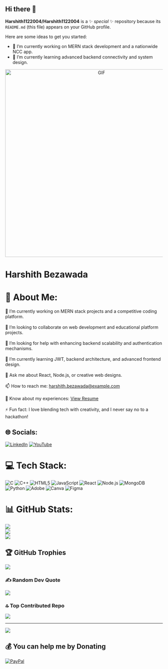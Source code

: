 ## Hi there 👋

**Harshith1122004/Harshith1122004** is a ✨ _special_ ✨ repository because its `README.md` (this file) appears on your GitHub profile.

Here are some ideas to get you started:

- 🔭 I’m currently working on MERN stack development and a nationwide NCC app.<br>
- 🌱 I’m currently learning advanced backend connectivity and system design.

<div align="center">
  <img src="https://user-images.githubusercontent.com/74038190/225813708-98b745f2-7d22-48cf-9150-083f1b00d6c9.gif" alt="GIF" width="600"/>
</div>

# Harshith Bezawada

# 💫 About Me:
🔭 I’m currently working on MERN stack projects and a competitive coding platform.<br><br>👯 I’m looking to collaborate on web development and educational platform projects.<br><br>🤝 I’m looking for help with enhancing backend scalability and authentication mechanisms.<br><br>🌱 I’m currently learning JWT, backend architecture, and advanced frontend design.<br><br>💬 Ask me about React, Node.js, or creative web designs.<br><br>📫 How to reach me: harshith.bezawada@example.com<br><br>📄 Know about my experiences: [View Resume](https://drive.google.com/file/d/1S84Gofl7DrrfSb2DHGzjTVF85vhGo3B7/view?usp=sharing)<br><br>⚡ Fun fact: I love blending tech with creativity, and I never say no to a hackathon!

## 🌐 Socials:
[![LinkedIn](https://img.shields.io/badge/LinkedIn-%230077B5.svg?logo=linkedin&logoColor=white)](https://linkedin.com/in/harshithbezawada) [![YouTube](https://img.shields.io/badge/YouTube-%23FF0000.svg?logo=YouTube&logoColor=white)](https://youtube.com/@harshithbezawada) 

# 💻 Tech Stack:
![C](https://img.shields.io/badge/c-%2300599C.svg?style=for-the-badge&logo=c&logoColor=white) ![C++](https://img.shields.io/badge/c++-%2300599C.svg?style=for-the-badge&logo=c%2B%2B&logoColor=white) ![HTML5](https://img.shields.io/badge/html5-%23E34F26.svg?style=for-the-badge&logo=html5&logoColor=white) ![JavaScript](https://img.shields.io/badge/javascript-%23323330.svg?style=for-the-badge&logo=javascript&logoColor=%23F7DF1E) ![React](https://img.shields.io/badge/react-%2320232a.svg?style=for-the-badge&logo=react&logoColor=%2361DAFB) ![Node.js](https://img.shields.io/badge/node.js-43853D?style=for-the-badge&logo=node-dot-js&logoColor=white) ![MongoDB](https://img.shields.io/badge/mongodb-%2347A248.svg?style=for-the-badge&logo=mongodb&logoColor=white) ![Python](https://img.shields.io/badge/python-3670A0?style=for-the-badge&logo=python&logoColor=ffdd54) ![Adobe](https://img.shields.io/badge/adobe-%23FF0000.svg?style=for-the-badge&logo=adobe&logoColor=white) ![Canva](https://img.shields.io/badge/Canva-%2300C4CC.svg?style=for-the-badge&logo=Canva&logoColor=white) ![Figma](https://img.shields.io/badge/figma-%23F24E1E.svg?style=for-the-badge&logo=figma&logoColor=white)

# 📊 GitHub Stats:
![](https://github-readme-stats.vercel.app/api?username=Harshith1122004&theme=dark&hide_border=false&include_all_commits=false&count_private=false)<br/>
![](https://github-readme-streak-stats.herokuapp.com/?user=Harshith1122004&theme=dark&hide_border=false)<br/>
![](https://github-readme-stats.vercel.app/api/top-langs/?username=Harshith1122004&theme=dark&hide_border=false&include_all_commits=false&count_private=false&layout=compact)

## 🏆 GitHub Trophies
![](https://github-profile-trophy.vercel.app/?username=Harshith1122004&theme=discord_old_blurple&no-frame=false&no-bg=true&margin-w=4)

### ✍ Random Dev Quote
![](https://quotes-github-readme.vercel.app/api?type=horizontal&theme=radical)

### 🔝 Top Contributed Repo
![](https://github-contributor-stats.vercel.app/api?username=Harshith1122004&limit=5&theme=dark&combine_all_yearly_contributions=true)

---
[![](https://visitcount.itsvg.in/api?id=Harshith1122004&icon=0&color=0)](https://visitcount.itsvg.in)

## 💰 You can help me by Donating
[![PayPal](https://img.shields.io/badge/PayPal-00457C?style=for-the-badge&logo=paypal&logoColor=white)](https://paypal.me/HarshithBezawada)
